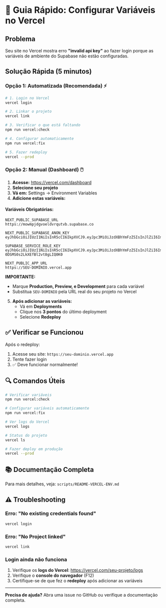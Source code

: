 # 🚀 Guia Rápido: Configurar Variáveis no Vercel

## Problema
Seu site no Vercel mostra erro **"invalid api key"** ao fazer login porque as variáveis de ambiente do Supabase não estão configuradas.

## Solução Rápida (5 minutos)

### Opção 1: Automatizada (Recomendada) ⚡

```bash
# 1. Login no Vercel
vercel login

# 2. Linkar o projeto
vercel link

# 3. Verificar o que está faltando
npm run vercel:check

# 4. Configurar automaticamente
npm run vercel:fix

# 5. Fazer redeploy
vercel --prod
```

### Opção 2: Manual (Dashboard) 🖱️

1. **Acesse:** https://vercel.com/dashboard
2. **Selecione seu projeto**
3. **Vá em:** Settings → Environment Variables
4. **Adicione estas variáveis:**

#### Variáveis Obrigatórias:

```env
NEXT_PUBLIC_SUPABASE_URL
https://mowmpjdgvoeldvrqutvb.supabase.co

NEXT_PUBLIC_SUPABASE_ANON_KEY
eyJhbGciOiJIUzI1NiIsInR5cCI6IkpXVCJ9.eyJpc3MiOiJzdXBhYmFzZSIsInJlZiI6Im1vd21wamRndm9lbGR2cnF1dHZiIiwicm9sZSI6ImFub24iLCJpYXQiOjE3NjEwNzk0MTMsImV4cCI6MjA3NjY1NTQxM30.JIv56I3nWGbkBFSd8ksuFuTtJmYP8pC3jyD96W8oT0M

SUPABASE_SERVICE_ROLE_KEY
eyJhbGciOiJIUzI1NiIsInR5cCI6IkpXVCJ9.eyJpc3MiOiJzdXBhYmFzZSIsInJlZiI6Im1vd21wamRndm9lbGR2cnF1dHZiIiwicm9sZSI6InNlcnZpY2Vfcm9sZSIsImlhdCI6MTc2MTA3OTQxMywiZXhwIjoyMDc2NjU1NDEzfQ.hjFWIKiyIsoeMteP-0DSMS0s2LkXEfBl2vt8gLIQ0K0

NEXT_PUBLIC_APP_URL
https://SEU-DOMINIO.vercel.app
```

**IMPORTANTE:**
- Marque **Production, Preview, e Development** para cada variável
- Substitua `SEU-DOMINIO` pela URL real do seu projeto no Vercel

5. **Após adicionar as variáveis:**
   - Vá em **Deployments**
   - Clique nos **3 pontos** do último deployment
   - Selecione **Redeploy**

## ✅ Verificar se Funcionou

Após o redeploy:
1. Acesse seu site: `https://seu-dominio.vercel.app`
2. Tente fazer login
3. ✅ Deve funcionar normalmente!

## 🔍 Comandos Úteis

```bash
# Verificar variáveis
npm run vercel:check

# Configurar variáveis automaticamente
npm run vercel:fix

# Ver logs do Vercel
vercel logs

# Status do projeto
vercel ls

# Fazer deploy em produção
vercel --prod
```

## 📚 Documentação Completa

Para mais detalhes, veja: `scripts/README-VERCEL-ENV.md`

## ⚠️ Troubleshooting

### Erro: "No existing credentials found"
```bash
vercel login
```

### Erro: "No Project linked"
```bash
vercel link
```

### Login ainda não funciona
1. Verifique os **logs do Vercel**: https://vercel.com/seu-projeto/logs
2. Verifique o **console do navegador** (F12)
3. Certifique-se de que fez o **redeploy** após adicionar as variáveis

---

**Precisa de ajuda?** Abra uma issue no GitHub ou verifique a documentação completa.
